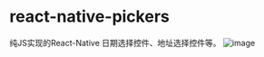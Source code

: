 # react-native-pickers
纯JS实现的React-Native 日期选择控件、地址选择控件等。
![image](https://github.com/iberHK/react-native-pickers/blob/master/screenshot/main.png)